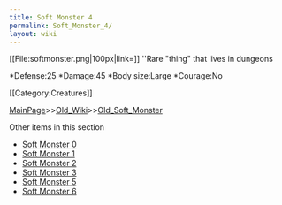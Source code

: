 ```yaml
---
title: Soft Monster 4
permalink: Soft_Monster_4/
layout: wiki
---
```

[[File:softmonster.png|100px|link=]] ''Rare &quot;thing&quot; that lives in dungeons

*Defense:25
*Damage:45
*Body size:Large
*Courage:No

[[Category:Creatures]]

[MainPage](/keeperrl_wiki/ "wikilink")>>[Old_Wiki](/keeperrl_wiki/Old_Wiki "wikilink")>>[Old_Soft_Monster](/keeperrl_wiki/Old_Soft_Monster "wikilink")

Other items in this section
-    [Soft Monster 0](/keeperrl_wiki/Soft_Monster_0 "wikilink")
-    [Soft Monster 1](/keeperrl_wiki/Soft_Monster_1 "wikilink")
-    [Soft Monster 2](/keeperrl_wiki/Soft_Monster_2 "wikilink")
-    [Soft Monster 3](/keeperrl_wiki/Soft_Monster_3 "wikilink")
-    [Soft Monster 5](/keeperrl_wiki/Soft_Monster_5 "wikilink")
-    [Soft Monster 6](/keeperrl_wiki/Soft_Monster_6 "wikilink")
